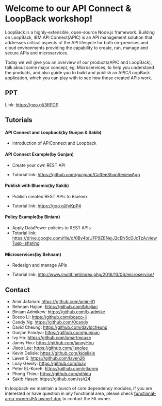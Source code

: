 # Welcome to our API Connect & LoopBack workshop!

LoopBack is a highly-extensible, open-source Node.js framework. Building on LoopBack, IBM API Connect(APIC) is an API management solution that addresses critical aspects of the API lifecycle for both on-premises and cloud environments providing the capability to create, run, manage and secure APIs and microservices. 

Today we will give you an overview of our products(APIC and LoopBack), talk about some major concept, eg. Microservices, to help you understand the products, and also guide you to build and publish an APIC/LoopBack application, which you can play with to see how those created APIs work.

## PPT

Link: https://goo.gl/3ffPDP


## Tutorials

#### API Connect and Loopback(by Gunjan & Sakib)

  - Introduction of APIConnect and Loopback

#### API Connect Example(by Gunjan)

  - Create your own REST API

  - Tutorial link: https://github.com/gunjpan/CoffeeShopReviewApp 

#### Publish with Bluemix(by Sakib)

  - Publish created REST APIs to Bluemix

  - Tutorial link: https://goo.gl/fvKpP4

#### Policy Example(by Biniam)

  - Apply DataPower policies to REST APIs
  - Totorial link: https://drive.google.com/file/d/0By4teUFP9ZENejJ2cEN5cDJoTzA/view?usp=sharing

#### Microservices(by Behnam)

  - Redesign and manage APIs

  - Tutorial link: http://www.imotif.net/index.php/2016/10/06/microservice/ 


## Contact

- Amir Jafarian: https://github.com/amir-61
- Behnam Hajian: https://github.com/bhajian
- Biniam Admikew: https://github.com/b-admike
- Bosco Li: https://github.com/bosco-li
- Candy Ng: https://github.com/0candy
- David Cheung: https://github.com/davidcheung
- Gunjan Pandya: https://github.com/gunjpan
- Ivy Ho: https://github.com/smartmouse
- Janny Hou: https://github.com/jannyHou
- Jisoo Lee: https://github.com/jisoolee
- Kevin Delisle: https://github.com/kjdelisle
- Laven S: https://github.com/laven26
- Loay Gewily: https://github.com/loay
- Peter EL-Koreh: https://github.com/elkorep
- Phong Thieu: https://github.com/pthieu
- Sakib Hasan: https://github.com/ssh24


In loopback we maintain a bunch of core dependency modules, if you are interested or have question in any functional area, please check [functional-area-owners(FA owner) doc](http://loopback.io/doc/en/contrib/functional-area-owners.html) to contact the FA owner.
